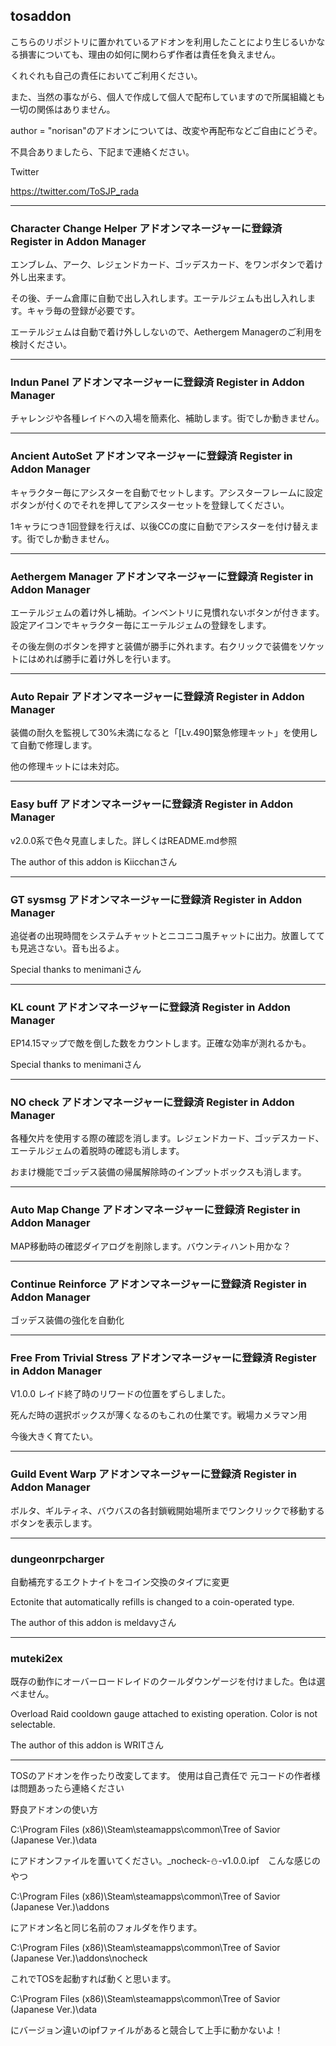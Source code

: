 ## tosaddon

こちらのリポジトリに置かれているアドオンを利用したことにより生じるいかなる損害についても、理由の如何に関わらず作者は責任を負えません。

くれぐれも自己の責任においてご利用ください。

また、当然の事ながら、個人で作成して個人で配布していますので所属組織とも一切の関係はありません。

author = "norisan"のアドオンについては、改変や再配布などご自由にどうぞ。

不具合ありましたら、下記まで連絡ください。

Twitter

https://twitter.com/ToSJP_rada

----

### Character Change Helper アドオンマネージャーに登録済 Register in Addon Manager

エンブレム、アーク、レジェンドカード、ゴッデスカード、をワンボタンで着け外し出来ます。

その後、チーム倉庫に自動で出し入れします。エーテルジェムも出し入れします。キャラ毎の登録が必要です。

エーテルジェムは自動で着け外ししないので、Aethergem Managerのご利用を検討ください。

----

### Indun Panel アドオンマネージャーに登録済 Register in Addon Manager

チャレンジや各種レイドへの入場を簡素化、補助します。街でしか動きません。

----

### Ancient AutoSet アドオンマネージャーに登録済 Register in Addon Manager

キャラクター毎にアシスターを自動でセットします。アシスターフレームに設定ボタンが付くのでそれを押してアシスターセットを登録してください。

1キャラにつき1回登録を行えば、以後CCの度に自動でアシスターを付け替えます。街でしか動きません。

----

### Aethergem Manager アドオンマネージャーに登録済 Register in Addon Manager

エーテルジェムの着け外し補助。インベントリに見慣れないボタンが付きます。設定アイコンでキャラクター毎にエーテルジェムの登録をします。

その後左側のボタンを押すと装備が勝手に外れます。右クリックで装備をソケットにはめれば勝手に着け外しを行います。

----

### Auto Repair アドオンマネージャーに登録済 Register in Addon Manager

装備の耐久を監視して30%未満になると「[Lv.490]緊急修理キット」を使用して自動で修理します。

他の修理キットには未対応。

----

### Easy buff アドオンマネージャーに登録済 Register in Addon Manager

v2.0.0系で色々見直しました。詳しくはREADME.md参照

The author of this addon is Kiicchanさん

----

### GT sysmsg アドオンマネージャーに登録済 Register in Addon Manager

追従者の出現時間をシステムチャットとニコニコ風チャットに出力。放置してても見逃さない。音も出るよ。

Special thanks to menimaniさん

----

### KL count アドオンマネージャーに登録済 Register in Addon Manager

EP14.15マップで敵を倒した数をカウントします。正確な効率が測れるかも。

Special thanks to menimaniさん

----

### NO check アドオンマネージャーに登録済 Register in Addon Manager

各種欠片を使用する際の確認を消します。レジェンドカード、ゴッデスカード、エーテルジェムの着脱時の確認も消します。

おまけ機能でゴッデス装備の帰属解除時のインプットボックスも消します。

----

### Auto Map Change アドオンマネージャーに登録済 Register in Addon Manager

MAP移動時の確認ダイアログを削除します。バウンティハント用かな？

----

### Continue Reinforce アドオンマネージャーに登録済 Register in Addon Manager

ゴッデス装備の強化を自動化

----

### Free From Trivial Stress アドオンマネージャーに登録済 Register in Addon Manager

V1.0.0 レイド終了時のリワードの位置をずらしました。

死んだ時の選択ボックスが薄くなるのもこれの仕業です。戦場カメラマン用

今後大きく育てたい。

----

### Guild Event Warp アドオンマネージャーに登録済 Register in Addon Manager

ボルタ、ギルティネ、バウバスの各封鎖戦開始場所までワンクリックで移動するボタンを表示します。

----

### dungeonrpcharger

自動補充するエクトナイトをコイン交換のタイプに変更

Ectonite that automatically refills is changed to a coin-operated type.

The author of this addon is meldavyさん

----

### muteki2ex

既存の動作にオーバーロードレイドのクールダウンゲージを付けました。色は選べません。

Overload Raid cooldown gauge attached to existing operation. Color is not selectable.

The author of this addon is WRITさん

----

TOSのアドオンを作ったり改変してます。
使用は自己責任で
元コードの作者様は問題あったら連絡ください

野良アドオンの使い方

C:\Program Files (x86)\Steam\steamapps\common\Tree of Savior (Japanese Ver.)\data

にアドオンファイルを置いてください。_nocheck-⛄-v1.0.0.ipf　こんな感じのやつ

C:\Program Files (x86)\Steam\steamapps\common\Tree of Savior (Japanese Ver.)\addons

にアドオン名と同じ名前のフォルダを作ります。

C:\Program Files (x86)\Steam\steamapps\common\Tree of Savior (Japanese Ver.)\addons\nocheck

これでTOSを起動すれば動くと思います。

C:\Program Files (x86)\Steam\steamapps\common\Tree of Savior (Japanese Ver.)\data

にバージョン違いのipfファイルがあると競合して上手に動かないよ！
